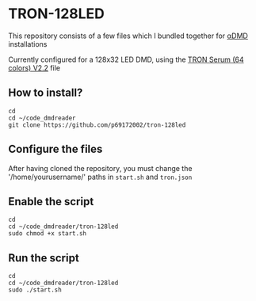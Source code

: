 # TRON-128LED
This repository consists of a few files which I bundled together for [αDMD](https://github.com/pinballpower/alpha_dmd) installations

Currently configured for a 128x32 LED DMD, using the [TRON Serum (64 colors) V2.2](https://vpuniverse.com/files/file/14216-tron-legacy-stern-2011-dmd-64-colors-serum-format-v22-final/) file

## How to install?

```
cd
cd ~/code_dmdreader
git clone https://github.com/p69172002/tron-128led
```
## Configure the files
After having cloned the repository, you must change the '/home/yourusername/' paths in `start.sh` and `tron.json`

## Enable the script
```
cd
cd ~/code_dmdreader/tron-128led
sudo chmod +x start.sh
```

## Run the script
```
cd
cd ~/code_dmdreader/tron-128led
sudo ./start.sh
```
